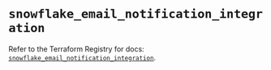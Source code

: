 # `snowflake_email_notification_integration`

Refer to the Terraform Registry for docs: [`snowflake_email_notification_integration`](https://registry.terraform.io/providers/snowflakedb/snowflake/2.1.1/docs/resources/email_notification_integration).
